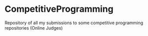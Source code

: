 # CompetitiveProgramming
Repository of all my submissions to some competitive programming repositories (Online Judges)
